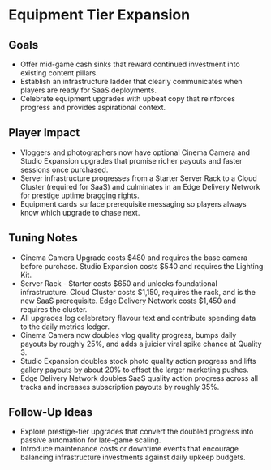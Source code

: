 # Equipment Tier Expansion

## Goals
- Offer mid-game cash sinks that reward continued investment into existing content pillars.
- Establish an infrastructure ladder that clearly communicates when players are ready for SaaS deployments.
- Celebrate equipment upgrades with upbeat copy that reinforces progress and provides aspirational context.

## Player Impact
- Vloggers and photographers now have optional Cinema Camera and Studio Expansion upgrades that promise richer payouts and faster sessions once purchased.
- Server infrastructure progresses from a Starter Server Rack to a Cloud Cluster (required for SaaS) and culminates in an Edge Delivery Network for prestige uptime bragging rights.
- Equipment cards surface prerequisite messaging so players always know which upgrade to chase next.

## Tuning Notes
- Cinema Camera Upgrade costs $480 and requires the base camera before purchase. Studio Expansion costs $540 and requires the Lighting Kit.
- Server Rack - Starter costs $650 and unlocks foundational infrastructure. Cloud Cluster costs $1,150, requires the rack, and is the new SaaS prerequisite. Edge Delivery Network costs $1,450 and requires the cluster.
- All upgrades log celebratory flavour text and contribute spending data to the daily metrics ledger.
- Cinema Camera now doubles vlog quality progress, bumps daily payouts by roughly 25%, and adds a juicier viral spike chance at Quality 3.
- Studio Expansion doubles stock photo quality action progress and lifts gallery payouts by about 20% to offset the larger marketing pushes.
- Edge Delivery Network doubles SaaS quality action progress across all tracks and increases subscription payouts by roughly 35%.

## Follow-Up Ideas
- Explore prestige-tier upgrades that convert the doubled progress into passive automation for late-game scaling.
- Introduce maintenance costs or downtime events that encourage balancing infrastructure investments against daily upkeep budgets.
